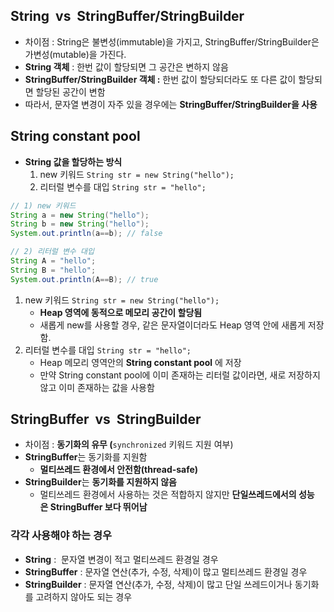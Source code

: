 ## **String  vs  StringBuffer/StringBuilder**

- 차이점 : String은 불변성(immutable)을 가지고, StringBuffer/StringBuilder은 가변성(mutable)을 가진다.
- **String 객체** : 한번 값이 할당되면 그 공간은 변하지 않음
- **StringBuffer/StringBuilder 객체 :** 한번 값이 할당되더라도 또 다른 값이 할당되면 할당된 공간이 변함
- 따라서, 문자열 변경이 자주 있을 경우에는 **StringBuffer/StringBuilder을 사용**

## **String constant pool**

- **String 값을 할당하는 방식**
    1. new 키워드 `String str = new String("hello");`
    2. 리터럴 변수를 대입 `String str = "hello";`

```java
// 1) new 키워드
String a = new String("hello");
String b = new String("hello");
System.out.println(a==b); // false

// 2) 리터럴 변수 대입
String A = "hello";
String B = "hello";
System.out.println(A==B); // true
```

1. new 키워드 `String str = new String("hello");`
    - **Heap 영역에 동적으로 메모리 공간이 할당됨**
    - 새롭게 new를 사용할 경우, 같은 문자열이더라도 Heap 영역 안에 새롭게 저장함.
2. 리터럴 변수를 대입 `String str = "hello";`
    - Heap 메모리 영역안의 **String constant pool** 에 저장
    - 만약 String constant pool에 이미 존재하는 리터럴 값이라면, 새로 저장하지 않고 이미 존재하는 값을  사용함

## **StringBuffer  vs  StringBuilder**

- 차이점 : **동기화의 유무 (**`synchronized` 키워드 지원 여부)
- **StringBuffer**는 동기화를 지원함
    - **멀티쓰레드 환경에서 안전함(thread-safe)**
- **StringBuilder**는 **동기화를 지원하지 않음**
    - 멀티쓰레드 환경에서 사용하는 것은 적합하지 않지만 **단일쓰레드에서의 성능은 StringBuffer 보다 뛰어남**

### 각각 사용해야 하는 경우

- **String** :  문자열 변경이 적고 멀티쓰레드 환경일 경우
- **StringBuffer** : 문자열 연산(추가, 수정, 삭제)이 많고 멀티쓰레드 환경일 경우
- **StringBuilder** : 문자열 연산(추가, 수정, 삭제)이 많고 단일 쓰레드이거나 동기화를 고려하지 않아도 되는 경우
